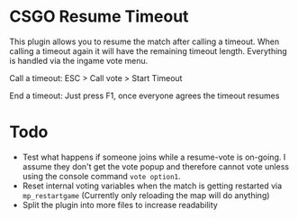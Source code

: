 # CSGO Resume Timeout
This plugin allows you to resume the match after calling a timeout. When calling a timeout again it will have the remaining timeout length. Everything is handled via the ingame vote menu.

Call a timeout: ESC > Call vote > Start Timeout

End a timeout: Just press F1, once everyone agrees the timeout resumes

# Todo
- Test what happens if someone joins while a resume-vote is on-going. I assume they don't get the vote popup and therefore cannot vote unless using the console command `vote option1`.
- Reset internal voting variables when the match is getting restarted via `mp_restartgame` (Currently only reloading the map will do anything)
- Split the plugin into more files to increase readability
